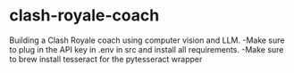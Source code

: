 # clash-royale-coach
Building a Clash Royale coach using computer vision and LLM.
-Make sure to plug in the API key in .env in src and install all requirements.
-Make sure to brew install tesseract for the pytesseract wrapper
